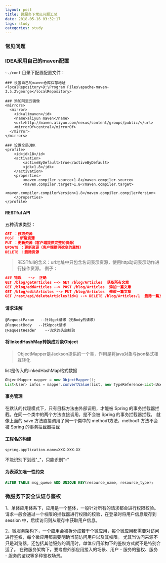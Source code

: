 ```yaml
---
layout: post
title: 微服务下常见问题汇总
date: 2018-05-16 03:32:17
tags: study
categories: study
---
```


### 常见问题

### IDEA采用自己的maven配置

`~./conf` 目录下配置配置文件：

```xaml
### 设置自己的maven仓库保存地址
<localRepository>D:\Program Files\apache-maven-3.5.2\george</localRepository>

### 添加阿里云镜像
<mirrors>
  <mirror> 
    <id>alimaven</id> 
    <name>aliyun maven</name> 
    <url>http://maven.aliyun.com/nexus/content/groups/public/</url> 
    <mirrorOf>central</mirrorOf> 
  </mirror> 
</mirrors>

### 设置全局JDK
<profile>  
    <id>jdk18</id>  
    <activation>  
        <activeByDefault>true</activeByDefault>  
        <jdk>1.8</jdk>  
    </activation>  
    <properties>  
        <maven.compiler.source>1.8</maven.compiler.source>  
        <maven.compiler.target>1.8</maven.compiler.target>  
        <maven.compiler.compilerVersion>1.8</maven.compiler.compilerVersion>  
    </properties>   
</profile>  
```

#### RESTful API

五种请求类型：

```json
GET ：获取资源
POST ：新建资源
PUT ：更新资源（客户端提供完整的资源）
UPDATE ：更新资源（客户端提供改变的属性）
DELETE ：删除资源
```
>RESTful的含义：url地址中只包含名词表示资源，使用http动词表示动作进行操作资源。
例子：
```json
### 错误   -->  正确
GET /blog/getArticles --> GET /blog/Articles  获取所有文章
GET /blog/addArticles --> POST /blog/Articles  添加一篇文章
GET /blog/editArticles --> PUT /blog/Articles  修改一篇文章 
GET /rest/api/deleteArticles?id=1 --> DELETE /blog/Articles/1  删除一篇文章
```

#### 请求注解

```
@RequestParam   --针对get请求（无Body的请求）
@RequestBody   --针对post请求
@RequestHeader    --请求的头部校验
```


#### 将linkedHashMap转换成对象Object

>ObjectMapper是Jackson提供的一个类，作用是将java对象与json格式相互转化

list是传入的linkedHashMap格式数据
```java
ObjectMapper mapper = new ObjectMapper();
List<User> infos = mapper.convertValue(list, new TypeReference<List<User>>(){});
```

#### 事务管理

在默认的代理模式下，只有目标方法由外部调用，才能被 Spring 的事务拦截器拦截。在同一个类中的两个方法直接调用，是不会被 Spring 的事务拦截器拦截，
就像上面的 save 方法直接调用了同一个类中的 method1方法，method1 方法不会被 Spring 的事务拦截器拦截


#### 工程名的构建
```properties
spring.application.name=XXX-XXX-XX
```
不能识别下划线"_"，只能识别"-"


#### 为表添加唯一性约束
```sql
ALTER TABLE msg_queue ADD UNIQUE KEY(resource_name, resource_type);
```

### 微服务下安全认证与鉴权

1、单体应用体系下，应用是一个整体，一般针对所有的请求都会进行权限校验。
请求一般会通过一个权限的拦截器进行权限的校验，在登录时将用户信息缓存到 session 中，后续访问则从缓存中获取用户信息。

2、微服务架构下，一个应用会被拆分成若干个微应用，每个微应用都需要对访问进行鉴权，每个微应用都需要明确当前访问用户以及其权限。
尤其当访问来源不只是浏览器，还包括其他服务的调用时，单体应用架构下的鉴权方式就不是特别合适了。
在微服务架构下，要考虑外部应用接入的场景、用户 - 服务的鉴权、服务 - 服务的鉴权等多种鉴权场景。